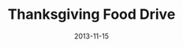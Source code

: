 ---
layout: media
category: media
title: "Thanksgiving Food Drive"
date: 2013-11-15
description: ""
tag: 
 - thanksgiving
 - tfd
 - food-drive
yt-embed-url: "//www.youtube.com/embed/wx1Y5FoMuM0"
video: "http://s3.amazonaws.com/crossroads-media/other-media/video/tfd_promo_2013.mp4"
video-poster: "http://s3.amazonaws.com/crossroads-media/images/tfd_still_2013.png"
---